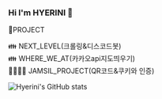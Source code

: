 ### Hi I'm HYERINI 👋

<!--
**HYERINI/HYERINI** is a ✨ _special_ ✨ repository because its `README.md` (this file) appears on your GitHub profile.

Here are some ideas to get you started:

- 🔭 I’m currently working on ...
- 🌱 I’m currently learning ...
- 👯 I’m looking to collaborate on ...
- 🤔 I’m looking for help with ...
- 💬 Ask me about ...
- 📫 How to reach me: ...
- 😄 Pronouns: ...
- ⚡ Fun fact: ...
-->
🤙PROJECT <br> 

👪 NEXT_LEVEL(크롤링&디스코드봇) <br>
👪 WHERE_WE_AT(카카오api지도띄우기) <br>
👨‍👨‍👧‍👦 JAMSIL_PROJECT(QR코드&쿠키와 인증) <br>

![Hyerini's GitHub stats](https://github-readme-stats.vercel.app/api?username=hyerini&show_icons=true&theme=radical)


